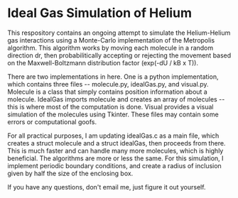 # Ideal Gas Simulation of Helium

This respository contains an ongoing attempt to simulate the Helium-Helium gas interactions using a Monte-Carlo implementation of the Metropolis algorithm. This algorithm works by moving each molecule in a random direction dr, then probabilitically accepting or rejecting the movement based on the Maxwell-Boltzmann distribution factor (exp(-dU / kB x T)). 

There are two implementations in here. One is a python implementation, which contains three files -- molecule.py, idealGas.py, and visual.py. Molecule is a class that simply contains position information about a molecule. IdealGas imports molecule and creates an array of molecules -- this is where most of the computation is done. Visual provides a visual simulation of the molecules using Tkinter. These files may contain some errors or computational goofs.

For all practical purposes, I am updating idealGas.c as a main file, which creates a struct molecule and a struct idealGas, then proceeds from there. This is much faster and can handle many more molecules, which is highly beneficial. The algorithms are more or less the same. For this simulation, I implement periodic boundary conditions, and create a radius of inclusion given by half the size of the enclosing box. 

If you have any questions, don't email me, just figure it out yourself. 
